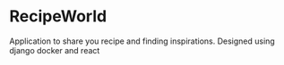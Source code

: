 # RecipeWorld
Application to share you recipe and finding inspirations. Designed using django docker and react
